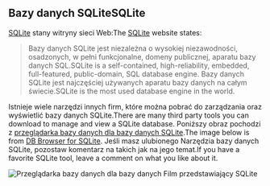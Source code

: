 ## <a name="sqlite"></a><span data-ttu-id="20475-101">Bazy danych SQLite</span><span class="sxs-lookup"><span data-stu-id="20475-101">SQLite</span></span>

<span data-ttu-id="20475-102">[SQLite](https://www.sqlite.org/) stany witryny sieci Web:</span><span class="sxs-lookup"><span data-stu-id="20475-102">The [SQLite](https://www.sqlite.org/) website states:</span></span>

> <span data-ttu-id="20475-103">Bazy danych SQLite jest niezależna o wysokiej niezawodności, osadzonych, w pełni funkcjonalne, domeny publicznej, aparatu bazy danych SQL.</span><span class="sxs-lookup"><span data-stu-id="20475-103">SQLite is a self-contained, high-reliability, embedded, full-featured, public-domain, SQL database engine.</span></span> <span data-ttu-id="20475-104">Bazy danych SQLite jest najczęściej używanych aparatu bazy danych na całym świecie.</span><span class="sxs-lookup"><span data-stu-id="20475-104">SQLite is the most used database engine in the world.</span></span>

<span data-ttu-id="20475-105">Istnieje wiele narzędzi innych firm, które można pobrać do zarządzania oraz wyświetlić bazy danych SQLite.</span><span class="sxs-lookup"><span data-stu-id="20475-105">There are many third party tools you can download to manage and view a SQLite database.</span></span> <span data-ttu-id="20475-106">Poniższy obraz pochodzi z [przeglądarka bazy danych dla bazy danych SQLite](https://sqlitebrowser.org/).</span><span class="sxs-lookup"><span data-stu-id="20475-106">The image below is from [DB Browser for SQLite](https://sqlitebrowser.org/).</span></span> <span data-ttu-id="20475-107">Jeśli masz ulubionego Narzędzia bazy danych SQLite, pozostaw komentarz na takich jak na jego temat.</span><span class="sxs-lookup"><span data-stu-id="20475-107">If you have a favorite SQLite tool, leave a comment on what you like about it.</span></span>

![Przeglądarka bazy danych dla bazy danych Film przedstawiający SQLite](~/tutorials/first-mvc-app-xplat/working-with-sql/_static/dbb.png)
